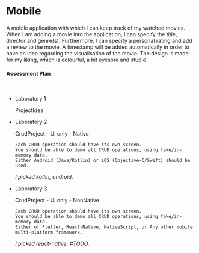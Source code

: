 # Mobile


A mobile application with which I can keep track of my watched movies.
When I am adding a movie into the application, I can specify the title, director and genre(s). Furthermore, I can specify a personal rating and add a review to the movie. A timestamp will be added automatically in order to have an idea regarding the visualisation of the movie. 
The design is made for my liking, which is colourful, a bit eyesore and stupid.

<h4> Assessment Plan </h4>
<br/>

<ul>
  <li> Laboratory 1 <p> ProjectIdea </p></li>
  <li> Laboratory 2 <p> CrudProject - UI only - Native

    Each CRUD operation should have its own screen.
    You should be able to demo all CRUD operations, using fake/in-memory data.
    Either Android (Java/Kotlin) or iOS (Objective-C/Swift) should be used. 
    
  <i>I picked kotlin, android.</i>
  </p>
</li>
     <li> Laboratory 3 <p>CrudProject - UI only - NonNative

    Each CRUD operation should have its own screen.
    You should be able to demo all CRUD operations, using fake/in-memory data.
    Either of Flutter, React-Native, NativeScript, or Any other mobile multi-platform framework.
    
   <i>I picked react-native, #TODO.</i>
  </p>
</ul>
